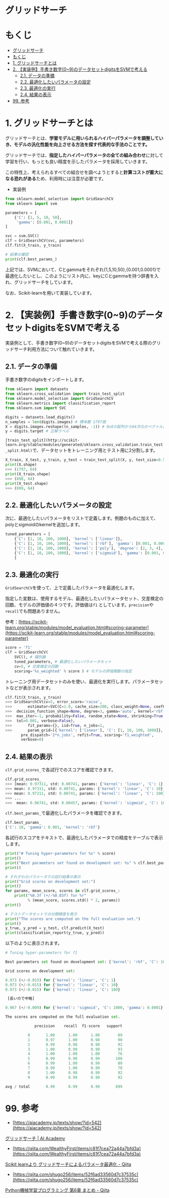 # グリッドサーチ
# もくじ
- [グリッドサーチ](#グリッドサーチ)
- [もくじ](#もくじ)
- [1. グリッドサーチとは](#1-グリッドサーチとは)
- [2. 【実装例】手書き数字(0~9)のデータセットdigitsをSVMで考える](#2-実装例手書き数字09のデータセットdigitsをsvmで考える)
  - [2.1. データの準備](#21-データの準備)
  - [2.2. 最適化したいパラメータの設定](#22-最適化したいパラメータの設定)
  - [2.3. 最適化の実行](#23-最適化の実行)
  - [2.4. 結果の表示](#24-結果の表示)
- [99. 参考](#99-参考)

# 1. グリッドサーチとは

グリッドサーチとは、**学習モデルに用いられるハイパーパラメータを調整していき、モデルの汎化性能を向上させる方法を探す代表的な手法のことです。**

グリッドサーチでは、**指定したハイパーパラメータの全ての組み合わせ**に対して学習を行い、もっとも良い精度を示したパラメータを採用していきます。

この特性上、考えられるすべての組合せを調べようとすると**計算コストが膨大になる恐れがある**ため、利用時には注意が必要です。

- 実装例

```python
from sklearn.model_selection import GridSearchCV
from sklearn import svm

parameters = [
    {'C': [1, 5, 10, 50],
     'gamma': [0.001, 0.0001]}
]

svc = svm.SVC()
clf = GridSearchCV(svc, parameters)
clf.fit(X_train, y_train)

# 結果の確認
print(clf.best_params_)
```

上記では、SVMにおいて、Cとgammaをそれぞれ{1,5,10,50},{0.001,0.0001}で最適化したいとし、このようにリスト内に、keyにCとgammaを持つ辞書を入れ、グリッドサーチをしています。

なお、Scikit-learnを用いて実装しています。

# 2. 【実装例】手書き数字(0~9)のデータセットdigitsをSVMで考える

実装例として、手書き数字(0~9)のデータセットdigitsをSVMで考える際のグリッドサーチ利用方法について触れていきます。

## 2.1. データの準備

手書き数字のdigitsをインポートします。

```python
from sklearn import datasets
from sklearn.cross_validation import train_test_split
from sklearn.model_selection import GridSearchCV
from sklearn.metrics import classification_report
from sklearn.svm import SVC

digits = datasets.load_digits()
n_samples = len(digits.images) # 標本数 1797個
X = digits.images.reshape((n_samples, -1)) # 8x8の配列から64次元のベクトルに変換
y = digits.target # 正解ラベル
```

`[train_test_split](http://scikit-learn.org/stable/modules/generated/sklearn.cross_validation.train_test_split.html)`で、データセットをトレーニング用とテスト用に2分割します。

```python
X_train, X_test, y_train, y_test = train_test_split(X, y, test_size=0.5, random_state=0)
print(X.shape)
>>> (1797, 64)
print(X_train.shape)
>>> (898, 64)
print(X_test.shape)
>>> (899, 64)
```

## 2.2. 最適化したいパラメータの設定

次に、最適化したいパラメータをリストで定義します。例題のものに加えて、polyとsigmoidのkernelを追加します。

```python
tuned_parameters = [
    {'C': [1, 10, 100, 1000], 'kernel': ['linear']},
    {'C': [1, 10, 100, 1000], 'kernel': ['rbf'], 'gamma': [0.001, 0.0001]},
    {'C': [1, 10, 100, 1000], 'kernel': ['poly'], 'degree': [2, 3, 4], 'gamma': [0.001, 0.0001]},
    {'C': [1, 10, 100, 1000], 'kernel': ['sigmoid'], 'gamma': [0.001, 0.0001]}
    ]
```

## 2.3. 最適化の実行

`GridSearchCV`を使って、上で定義したパラメータを最適化します。

指定した変数は、使用するモデル、最適化したいパラメータセット、交差検定の回数、モデルの評価値の４つです。評価値は`f1`  としています。`precision`や`recall`でも問題ありません。

参考：[https://scikit-learn.org/stable/modules/model_evaluation.html#scoring-parameter](https://scikit-learn.org/stable/modules/model_evaluation.html#scoring-parameter)

```python
score = 'f1'
clf = GridSearchCV(
    SVC(), # 識別器
    tuned_parameters, # 最適化したいパラメータセット 
    cv=5, # 交差検定の回数
    scoring='%s_weighted' % score ) # モデルの評価関数の指定
```

トレーニング用データセットのみを使い、最適化を実行します。パラメータセットなどが表示されます。

```python
clf.fit(X_train, y_train) 
>>> GridSearchCV(cv=5, error_score='raise',
>>>       estimator=SVC(C=1.0, cache_size=200, class_weight=None, coef0=0.0,
>>>  decision_function_shape=None, degree=3, gamma='auto', kernel='rbf',
>>>  max_iter=-1, probability=False, random_state=None, shrinking=True,
>>>  tol=0.001, verbose=False),
>>>       fit_params={}, iid=True, n_jobs=1,
>>>       param_grid=[{'kernel': ['linear'], 'C': [1, 10, 100, 1000]}, {'kernel': ['rbf'], 'C': [1, 10, 100, 1000], 'gamma': [0.001, 0.0001]}, {'kernel': ['poly'], 'C': [1, 10, 100, 1000], 'gamma': [0.001, 0.0001], 'degree': [2, 3, 4]}, {'kernel': ['sigmoid'], 'C': [1, 10, 100, 1000], 'gamma': [0.001, 0.0001]}],
       pre_dispatch='2*n_jobs', refit=True, scoring='f1_weighted',
       verbose=0)
```

## 2.4. 結果の表示

`clf.grid_scores_`で各試行でのスコアを確認できます。

```python
clf.grid_scores_
>>> [mean: 0.97311, std: 0.00741, params: {'kernel': 'linear', 'C': 1},
>>> mean: 0.97311, std: 0.00741, params: {'kernel': 'linear', 'C': 10},
>>> mean: 0.97311, std: 0.00741, params: {'kernel': 'linear', 'C': 100}, 
>>> ...
>>>  mean: 0.96741, std: 0.00457, params: {'kernel': 'sigmoid', 'C': 1000, 'gamma': 0.0001}]
```

`clf.best_params_`で最適化したパラメータを確認できます。

```python
clf.best_params_
{'C': 10, 'gamma': 0.001, 'kernel': 'rbf'}
```

各試行のスコアをテキストで、最適化したパラメータでの精度をテーブルで表示します。

```python
print("# Tuning hyper-parameters for %s" % score)
print()
print("Best parameters set found on development set: %s" % clf.best_params_)
print()

# それぞれのパラメータでの試行結果の表示
print("Grid scores on development set:")
print()
for params, mean_score, scores in clf.grid_scores_:
    print("%0.3f (+/-%0.03f) for %r"
          % (mean_score, scores.std() * 2, params))
print()

# テストデータセットでの分類精度を表示
print("The scores are computed on the full evaluation set.")
print()
y_true, y_pred = y_test, clf.predict(X_test)
print(classification_report(y_true, y_pred))
```

以下のように表示されます。

```python
# Tuning hyper-parameters for f1

Best parameters set found on development set: {'kernel': 'rbf', 'C': 10, 'gamma': 0.001}

Grid scores on development set:

0.973 (+/-0.015) for {'kernel': 'linear', 'C': 1}
0.973 (+/-0.015) for {'kernel': 'linear', 'C': 10}
0.973 (+/-0.015) for {'kernel': 'linear', 'C': 100}

 [長いので中略]

0.967 (+/-0.009) for {'kernel': 'sigmoid', 'C': 1000, 'gamma': 0.0001}

The scores are computed on the full evaluation set.

             precision    recall  f1-score   support

          0       1.00      1.00      1.00        89
          1       0.97      1.00      0.98        90
          2       0.99      0.98      0.98        92
          3       1.00      0.99      0.99        93
          4       1.00      1.00      1.00        76
          5       0.99      0.98      0.99       108
          6       0.99      1.00      0.99        89
          7       0.99      1.00      0.99        78
          8       1.00      0.98      0.99        92
          9       0.99      0.99      0.99        92

avg / total       0.99      0.99      0.99       899
```

# 99. 参考

- [https://aiacademy.jp/texts/show/?id=542](https://aiacademy.jp/texts/show/?id=542)

[グリッドサーチ | AI Academy](https://aiacademy.jp/texts/show/?id=542)

- [https://qiita.com/WealthyFirst/items/c81f7cea72a44a7bfd3a](https://qiita.com/WealthyFirst/items/c81f7cea72a44a7bfd3a)

[Scikit learnより グリッドサーチによるパラメータ最適化 - Qiita](https://qiita.com/WealthyFirst/items/c81f7cea72a44a7bfd3a)

- [https://qiita.com/shugo256/items/52f6ad33560d7c37535c](https://qiita.com/shugo256/items/52f6ad33560d7c37535c)

[Python機械学習プログラミング 第6章 まとめ - Qiita](https://qiita.com/shugo256/items/52f6ad33560d7c37535c)